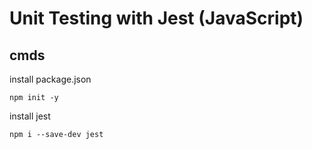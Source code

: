 # Unit Testing with Jest (JavaScript)
## cmds 
install package.json
```
npm init -y 
```
install jest
```
npm i --save-dev jest
```
